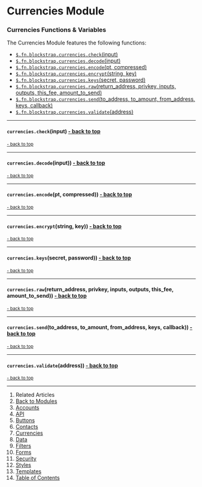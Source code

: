 Currencies Module <a name="docs_home"></a>
==========================================

### Currencies Functions & Variables

The Currencies Module features the following functions:

* [`$.fn.blockstrap.currencies.check`(input)](#currencies_check)
* [`$.fn.blockstrap.currencies.decode`(input)](#currencies_decode)
* [`$.fn.blockstrap.currencies.encode`(pt, compressed)](#currencies_encode)
* [`$.fn.blockstrap.currencies.encrypt`(string, key)](#currencies_encrypt)
* [`$.fn.blockstrap.currencies.keys`(secret, password)](#currencies_keys)
* [`$.fn.blockstrap.currencies.raw`(return_address, privkey, inputs, outputs, this_fee, amount_to_send)](#currencies_raw)
* [`$.fn.blockstrap.currencies.send`(to_address, to_amount, from_address, keys, callback)](#currencies_send)
* [`$.fn.blockstrap.currencies.validate`(address)](#currencies_validate)

--------------------------------------------------------------------------------

#### `currencies.check`(input) <a name="currencies_check" class="pull-right" href="#docs_home"><i class="glyphicon glyphicon-upload"></i>- back to top</a>

<a href="#docs_home"><small>- back to top</small></a>

--------------------------------------------------------------------------------

#### `currencies.decode`(input)) <a name="currencies_decode" class="pull-right" href="#docs_home"><i class="glyphicon glyphicon-upload"></i>- back to top</a>

<a href="#docs_home"><small>- back to top</small></a>

--------------------------------------------------------------------------------

#### `currencies.encode`(pt, compressed)) <a name="currencies_encode" class="pull-right" href="#docs_home"><i class="glyphicon glyphicon-upload"></i>- back to top</a>

<a href="#docs_home"><small>- back to top</small></a>

--------------------------------------------------------------------------------

#### `currencies.encrypt`(string, key)) <a name="currencies_encrypt" class="pull-right" href="#docs_home"><i class="glyphicon glyphicon-upload"></i>- back to top</a>

<a href="#docs_home"><small>- back to top</small></a>

--------------------------------------------------------------------------------

#### `currencies.keys`(secret, password)) <a name="currencies_keys" class="pull-right" href="#docs_home"><i class="glyphicon glyphicon-upload"></i>- back to top</a>

<a href="#docs_home"><small>- back to top</small></a>

--------------------------------------------------------------------------------

#### `currencies.raw`(return_address, privkey, inputs, outputs, this_fee, amount_to_send)) <a name="currencies_raw" class="pull-right" href="#docs_home"><i class="glyphicon glyphicon-upload"></i>- back to top</a>

<a href="#docs_home"><small>- back to top</small></a>

--------------------------------------------------------------------------------

#### `currencies.send`(to_address, to_amount, from_address, keys, callback)) <a name="currencies_send" class="pull-right" href="#docs_home"><i class="glyphicon glyphicon-upload"></i>- back to top</a>

<a href="#docs_home"><small>- back to top</small></a>

--------------------------------------------------------------------------------

#### `currencies.validate`(address)) <a name="currencies_validate" class="pull-right" href="#docs_home"><i class="glyphicon glyphicon-upload"></i>- back to top</a>

<a href="#docs_home"><small>- back to top</small></a>

---

1. Related Articles
2. [Back to Modules](../../modules/)
3. [Accounts](../accounts/)
4. [API](../api/)
5. [Buttons](../buttons/)
6. [Contacts](../contacts/)
7. [Currencies](../currencies/)
8. [Data](../data/)
9. [Filters](../filters/)
10. [Forms](../forms/)
11. [Security](../security/)
12. [Styles](../styles/)
13. [Templates](../templates/)
14. [Table of Contents](../../../)
